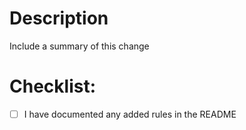 # Description

Include a summary of this change

# Checklist:

- [ ] I have documented any added rules in the README
